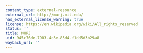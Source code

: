 ```yaml
---
content_type: external-resource
external_url: http://murj.mit.edu/
has_external_license_warning: true
license: https://en.wikipedia.org/wiki/All_rights_reserved
status: ''
title: MURJ
uid: 945c76de-7903-4c3e-85d4-f1dd5d3b29a8
wayback_url: ''
---
```

